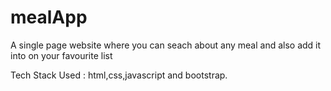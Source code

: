 # mealApp

A single page website where you can seach about any meal and also add it into on your favourite list

Tech Stack Used : html,css,javascript and bootstrap.

